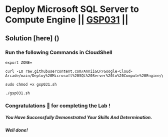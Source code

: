 # Deploy Microsoft SQL Server to Compute Engine || [GSP031](https://www.cloudskillsboost.google/focuses/3347?parent=catalog) ||

## Solution [here] ()

### Run the following Commands in CloudShell

```
export ZONE=
```
```
curl -LO raw.githubusercontent.com/AnniiGCP/Google-Cloud-Arcade/main/Deploy%20Microsoft%20SQL%20Server%20to%20Compute%20Engine/gsp031.sh

sudo chmod +x gsp031.sh

./gsp031.sh
```

### Congratulations 🎉 for completing the Lab !

##### *You Have Successfully Demonstrated Your Skills And Determination.*

#### *Well done!*

 

 
